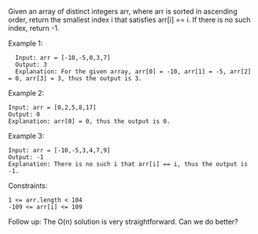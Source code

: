 Given an array of distinct integers arr, where arr is sorted in ascending order, return the smallest index i that satisfies arr[i] == i. If there is no such index, return -1.

Example 1:

      Input: arr = [-10,-5,0,3,7]
      Output: 3
      Explanation: For the given array, arr[0] = -10, arr[1] = -5, arr[2] = 0, arr[3] = 3, thus the output is 3.

Example 2:

    Input: arr = [0,2,5,8,17]
    Output: 0
    Explanation: arr[0] = 0, thus the output is 0.

Example 3:

    Input: arr = [-10,-5,3,4,7,9]
    Output: -1
    Explanation: There is no such i that arr[i] == i, thus the output is -1.

Constraints:

    1 <= arr.length < 104
    -109 <= arr[i] <= 109

Follow up: The O(n) solution is very straightforward. Can we do better?
